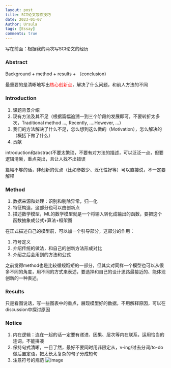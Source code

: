 ```yaml
---
layout: post
title: SCI论文写作技巧
date: 2023-01-07
Author: Ursula
tags: [Essay]
comments: true
--- 
```


写在前面：根据我的两次写SCI论文的经历

### Abstract
Background + method + results + （conclusion）

最重要的是清晰地写出<font color='red'>核心创新点</font>，解决了什么问题，和前人方法的不同

### Introduction

1. 课题背景介绍 
2. 现有方法及其不足（根据篇幅追溯一到三个阶段的发展即可，不要转折太多次，Traditional method ..., Recently, ....However, ...）
3. 我们的方法解决了什么不足，怎么想到这么做的（Motivation），怎么解决的（概括下做了什么）
4. 贡献

introduction和abstract不要太繁琐，不要有对方法的描述，可以泛泛一点，但要逻辑清晰，重点突出，且让人找不出错误

篇幅不够的话，非创新的优点（比如参数少、泛化性好等）可以直接说，不一定要解释

### Method
1. 数据来源和处理：识别和剔除异常，归一化
2. 特征构造，这部分也可以由创新点
3. 描述数学模型，ML的数学模型就是一个将输入转化成输出的函数，要把这个函数抽象成公式+算法+框架图

在正式描述自己的模型前，可以加一个引导部分，这部分的作用：
1. 符号定义
2. 介绍传统的做法，和自己的创新方法形成对比
3. 介绍之后会用到的方法和公式

之前觉得method也是比较循规蹈矩的一部分，但其实对同样一个模型也可以从很多不同的角度，用不同的方式来表述，要选择和自己的设计思路最接近的、能体现创新的一种表述。

### Results
只是看图说话，写一些图表中的重点，展现模型好的数据，不用解释原因，可以在discussion中探讨原因

### Notice
1. 内在逻辑：连在一起的话一定要有递进、因果、层次等内在联系，运用恰当的连词，不能拼凑
2. 保持句式清晰，一目了然，最好不要同时用非限定从，v-ing/过去分词/to-do做后置定语，把太长太复杂的句子分成短句
3. 注意符号的规范
![image](https://user-images.githubusercontent.com/73097943/211202973-b7e92f2f-fccf-44c8-9015-ccec2afdf3ad.png)
